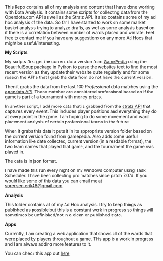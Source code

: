 This Repo contains all of my analysis and content that I have done working with Dota Analysis. It contains some scripts for collecting data from the Opendota.com API as well as the Stratz API. It also contains some of my ad hoc analysis of the data. So far I have started to work on some market basket analysis trying to analyze drafts, as well as some analysis based on if there is a correlation between number of wards placed and winrate. Feel free to contact me if you have any suggestions on any more Ad Hocs that might be useful/interesting.


**My Scripts**

My scripts first get the current dota version from [GamePedia](gamepedia.com/Game_Versions "GamePedia.com") using the BeautifulSoup package in Python to parse the websites text to find the most recent version as they update their website quite regularly and for some reason the API's that I grab the data from do not have the current version.

Then it grabs the data from the last 100 *Professional* dota matches using the [opendota API](docs.opendota.com). These matches are considered professional based on if the game is part of a tournament with money prizes.

In another script, I add more data that is grabbed from the [stratz API](docs.stratz.com) that captures every event. This includes player positions and everything they do at every point in the game. I am hoping to do some movement and ward placement analysis of certain professional teams in the future.

When it grabs this data it puts it in its appropriate version folder based on the current version found from gamepedia. Also adds some useful information like date collected, current version (in a readable format), the two team names that played that game, and the tournament the game was played in.

The data is in json format.

I have made this run every night on my Windows computer using Task Scheduler. I have been collecting pro matches since patch 7.07d. If you would like some of this data you can email me at sorensen.erik48@gmail.com

**Analysis**

This folder contains all of my Ad Hoc analysis. I try to keep things as published as possible but this is a constant work in progress so things will sometimes be unfinished/not in a clean or published state.

**Apps**

Currently, I am creating a web application that shows all of the wards that were placed by players throughout a game.
This app is a work in progress and I am always adding more features to it.

You can check this app out [here](https://dota-ward-map.herokuapp.com/)